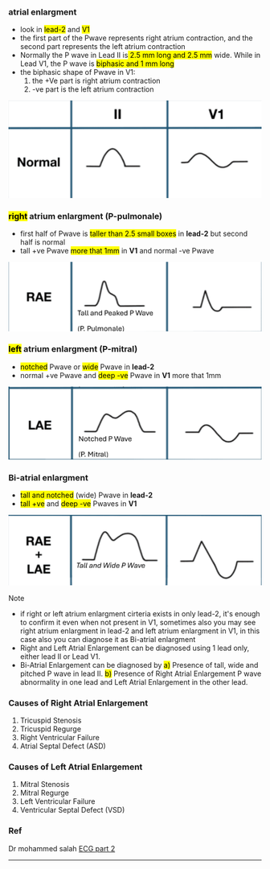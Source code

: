 ### atrial enlargment
- look in <mark>lead-2</mark> and <mark>V1</mark>
- the first part of the Pwave represents right atrium contraction, and the second part represents the left atrium contraction
- Normally the P wave in Lead II is<mark> 2.5 mm long and 2.5 mm</mark> wide. While in Lead V1, the P wave is <mark>biphasic and 1 mm long</mark>
- the biphasic shape of Pwave in V1:
  1. the +Ve part is right atrium contraction
  2. -ve part is the left atrium contraction

![](./imgs/normal-Pwave.png)

### <mark>right</mark> atrium enlargment (P-pulmonale)
- first half of Pwave is <mark>taller than 2.5 small boxes</mark> in **lead-2** but second half is normal
- tall +ve Pwave <mark>more that 1mm</mark> in **V1** and normal -ve Pwave 

![](./imgs/RAE.png)

### <mark>left</mark> atrium enlargment (P-mitral)
- <mark>notched</mark> Pwave or <mark>wide</mark> Pwave in **lead-2**
- normal +ve Pwave and <mark>deep -ve</mark> Pwave in **V1** more that 1mm

![](./imgs/LAE.png)

### Bi-atrial enlargment
- <mark>tall and notched</mark> (wide) Pwave in **lead-2**
- <mark>tall +ve</mark> and <mark>deep -ve</mark> Pwaves in **V1**

![](./imgs/BAE.png)

> [!NOTE]
> - if right or left atrium enlargment cirteria exists in only lead-2, it's enough to confirm it even when not present in V1, sometimes also you may see right atrium enlargment in lead-2 and left atrium enlargment in V1, in this case also you can diagnose it as Bi-atrial enlargment
> - Right and Left Atrial Enlargement can be diagnosed using 1 lead only, either lead II or Lead V1.
> - Bi-Atrial Enlargement can be diagnosed by <mark>a)</mark> Presence of tall, wide and pitched P wave in lead II. <mark>b)</mark> Presence of Right Atrial Enlargement P wave abnormality in one lead and Left Atrial Enlargement in the other lead.

### Causes of Right Atrial Enlargement 
1. Tricuspid Stenosis
2. Tricuspid Regurge
3. Right Ventricular Failure
4. Atrial Septal Defect (ASD)
### Causes of Left Atrial Enlargement
1. Mitral Stenosis
2. Mitral Regurge
3. Left Ventricular Failure
4. Ventricular Septal Defect (VSD)

### Ref
Dr mohammed salah [ECG part 2](https://youtu.be/FKHwLrwsG_4?si=p7QC9XIojXwrnfGD)

------